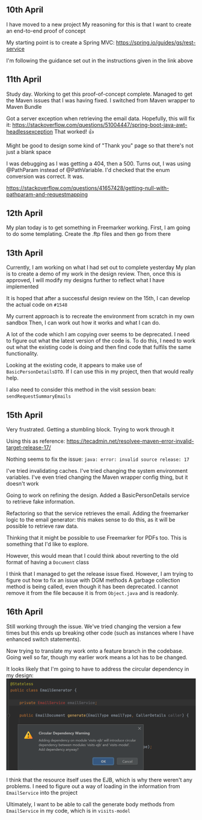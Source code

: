 ## 10th April

I have moved to a new project
My reasoning for this is that I want to create an end-to-end
proof of concept

My starting point is to create a Spring MVC:
https://spring.io/guides/gs/rest-service

I'm following the guidance set out in the instructions given
in the link above

## 11th April
Study day. Working to get this proof-of-concept complete.
Managed to get the Maven issues that I was having fixed.
I switched from Maven wrapper to Maven Bundle

Got a server exception when retrieving the email data.
Hopefully, this will fix it:
https://stackoverflow.com/questions/51004447/spring-boot-java-awt-headlessexception
That worked! :+1:

Might be good to design some kind of "Thank you" page so that there's not just a blank space

I was debugging as I was getting a 404, then a 500.
Turns out, I was using @PathParam instead of @PathVariable.
I'd checked that the enum conversion was correct. It was.

https://stackoverflow.com/questions/41657428/getting-null-with-pathparam-and-requestmapping

## 12th April
My plan today is to get something in Freemarker working.
First, I am going to do some templating. Create the .ftp files and then go from there

## 13th April
Currently, I am working on what I had set out to complete yesterday
My plan is to create a demo of my work in the design review.
Then, once this is approved, I will modify my designs further to reflect what I have implemented

It is hoped that after a successful design review on the 15th, I can develop the actual code on `#1548`

My current approach is to recreate the environment from scratch in my own sandbox
Then, I can work out how it works and what I can do.

A lot of the code which I am copying over seems to be deprecated. I need to figure out what the latest version of the code is.
To do this, I need to work out what the existing code is doing and then find code that fulfils the same functionality.

Looking at the existing code, it appears to make use of `BasicPersonDetailsDTO`. If I can use this in my project, then that would really help.

I also need to consider this method in the visit session bean: `sendRequestSummaryEmails`

## 15th April
Very frustrated. Getting a stumbling block.
Trying to work through it

Using this as reference: https://tecadmin.net/resolvee-maven-error-invalid-target-release-17/

Nothing seems to fix the issue: `java: error: invalid source release: 17`

I've tried invalidating caches. I've tried changing the system environment variables.
I've even tried changing the Maven wrapper config thing, but it doesn't work

Going to work on refining the design. Added a BasicPersonDetails service to retrieve fake information.

Refactoring so that the service retrieves the email. Adding the freemarker logic to the email generator: this makes sense to do this, as it will be possible to retrieve raw data.

Thinking that it might be possible to use Freemarker for PDFs too.
This is something that I'd like to explore.

However, this would mean that I could think about reverting to the old format of having a `Document` class

I think that I managed to get the release issue fixed. However, I am trying to figure out how to fix an issue with DGM methods
A garbage collection method is being called, even though it has been deprecated. I cannot remove it from the file because it is from `Object.java` and is readonly.

## 16th April
Still working through the issue. We've tried changing the version a few times but this ends up breaking other code (such as instances where I have enhanced switch statements).

Now trying to translate my work onto a feature branch in the codebase.
Going well so far, though my earlier work means a lot has to be changed.

It looks likely that I'm going to have to address the circular dependency in my design:
![img.png](img.png)

I think that the resource itself uses the EJB, which is why there weren't any problems.
I need to figure out a way of loading in the information from `EmailService` into the project

Ultimately, I want to be able to call the generate body methods from `EmailService` in my code, which is in `visits-model`